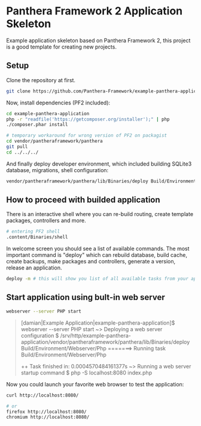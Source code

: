 Panthera Framework 2 Application Skeleton
=========================================

Example application skeleton based on Panthera Framework 2, this project is a good template for creating new projects.

## Setup

Clone the repository at first.

```bash
git clone https://github.com/Panthera-Framework/example-panthera-application
```

Now, install dependencies (PF2 included):

```bash
cd example-panthera-application
php -r "readfile('https://getcomposer.org/installer');" | php
./composer.phar install

# temporary workaround for wrong version of PF2 on packagist
cd vendor/pantheraframework/panthera
git pull
cd ../../../
```

And finally deploy developer environment, which included building SQLite3 database, migrations, shell configuration:

```bash
vendor/pantheraframework/panthera/lib/Binaries/deploy Build/Environment/Developer
```

## How to proceed with builded application

There is an interactive shell where you can re-build routing, create template packages, controllers and more.

```bash
# entering PF2 shell
.content/Binaries/shell
```

In welcome screen you should see a list of available commands. The most important command is "deploy" which can
rebuild database, build cache, create backups, make packages and controllers, generate a version, release an application.

```bash
deploy -m # this will show you list of all available tasks from your application and built-in PF2
```

## Start application using bult-in web server

```bash
webserver --server PHP start
```

> [damian|Example Application|example-panthera-application]$ webserver --server PHP start
> ~> Deploying a web server configuration
> $ /srv/http/example-panthera-application/vendor/pantheraframework/panthera/lib/Binaries/deploy Build/Environment/Webserver/Php
> =======> Running task Build/Environment/Webserver/Php
>
> ++ Task finished in: 0.0004570484161377s
> ~> Running a web server startup command
> $ php -S localhost:8080 index.php

Now you could launch your favorite web browser to test the application:

```bash
curl http://localhost:8080/

# or
firefox http://localhost:8080/
chromium http://localhost:8080/
```
